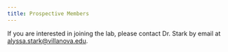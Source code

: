 ```yaml
---
title: Prospective Members
---
```


If you are interested in joining the lab, please contact Dr. Stark by email at alyssa.stark@villanova.edu.
